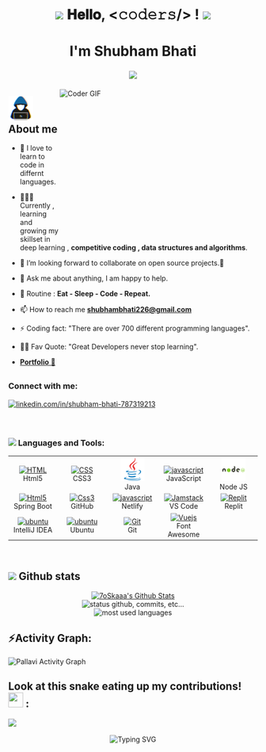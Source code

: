 
<h1 align="center">
  <a target="_blank">
    <img src="https://github.com/JayantGoel001/JayantGoel001/blob/master/GIF/Earth.gif" width="24px" style="max-width:100%;">
  </a>
  𝐇𝐞𝐥𝐥𝐨, &lt;𝚌𝚘𝚍𝚎𝚛𝚜/&gt; ! 
  <a target="_blank">
  </a>
  <img src="https://media.giphy.com/media/hvRJCLFzcasrR4ia7z/giphy.gif" width="40">
</h1>


<h1 align="center">I'm Shubham Bhati</h1>

<h3 align = "center"><img src="https://readme-typing-svg.herokuapp.com?color=%23F7F7F7&size=21&center=true&vCenter=true&width=650&height=100&lines=A+Student+%F0%9F%91%A8%F0%9F%8F%BB%E2%80%8D%F0%9F%8E%93+and+a+Programming+Enthusiast+%F0%9F%91%A9%E2%80%8D%F0%9F%92%BB+from+India"></h3>


<img align="right" src="https://github.com/ankitwarbhe/ankitwarbhe/blob/master/developer.gif" alt="Coder GIF" width="400" height="300">


## <picture><img src = "https://github.com/0xAbdulKhalid/0xAbdulKhalid/raw/main/assets/mdImages/about_me.gif" width = 50px></picture> **About me**

-  🌱 I love to learn to code in differnt languages.

-  👨🏽‍💻 Currently , learning and growing my skillset in deep learning , **competitive coding , data structures and algorithms**.

- 👥 I’m looking forward to collaborate on open source projects.🌟

- 💬 Ask me about anything, I am happy to help.  
<!-- - , only if the ball is in my court!😉 -->

- 🔄 Routine : **Eat - Sleep - Code - Repeat.**

- 📫 How to reach me **shubhambhati226@gmail.com**
<!--  -->
- ⚡ Coding fact: "There are over 700 different programming languages".

- 💪🏼 Fav Quote: "Great Developers never stop learning".

- <a href="https://shubh2-0.github.io/">**Portfolio** 📁</a>

<!-- ![visitor badge](https://visitor-badge.glitch.me/badge?page_id=jwenjian.visitor-badge) -->
<!--  -->


##  <h3 align="left">Connect with me:</h3> 
<p align="left">
<a href="https://linkedin.com/in/linkedin.com/in/shubham-bhati-787319213" target="blank"><img align="center" src="https://raw.githubusercontent.com/rahuldkjain/github-profile-readme-generator/master/src/images/icons/Social/linked-in-alt.svg" alt="linkedin.com/in/shubham-bhati-787319213" height="30" width="40" /></a>
</p>

<br>

## <h3 align="left"><img src = "https://media2.giphy.com/media/QssGEmpkyEOhBCb7e1/giphy.gif?cid=ecf05e47a0n3gi1bfqntqmob8g9aid1oyj2wr3ds3mg700bl&rid=giphy.gif" width = 24px> Languages and Tools:</h3>


<!--  -->

<table align="center">
  
  <tr>
      <td align="center" width="96">
      <a href="https://www.w3schools.com/html/" target="_blank" rel="noreferrer"">
        <img src="https://seeklogo.com/images/H/html5-without-wordmark-color-logo-14D252D878-seeklogo.com.png" width="45" height="45" alt="HTML" />
      </a>
      <br>Html5
    </td>
 <td align="center" width="96">
      <a href="#css3">
        <img src="https://upload.wikimedia.org/wikipedia/commons/thumb/6/62/CSS3_logo.svg/48px-CSS3_logo.svg.png" width="48" height="48" alt="CSS" />
      </a>
      <br>CSS3
    </td> 
<td align="center" width="96">
      <a href="https://www.java.com">
        <img src="https://raw.githubusercontent.com/devicons/devicon/master/icons/java/java-original.svg" width="48" height="48" alt="Java" />
      </a>
      <br>Java
    </td>
<td align="center" width="96">
      <a href="#js">
        <img src="https://upload.wikimedia.org/wikipedia/commons/thumb/9/99/Unofficial_JavaScript_logo_2.svg/1024px-Unofficial_JavaScript_logo_2.svg.png" width="48" height="48" alt="javascript" />
      </a>
      <br>JavaScript
    </td>
<td align="center" width="96">
      <a href="https://nodejs.org" target="_blank" rel="noreferrer">
        <img src="https://raw.githubusercontent.com/devicons/devicon/master/icons/nodejs/nodejs-original-wordmark.svg" width="48" height="48" alt="Vuejs" />
      </a>
      <br>Node JS
    </td> 
  </tr> 
  
  <tr>
      <td align="center" width="96">
      <a href="https://spring.io/" target="_blank" rel="noreferrer"> 
        <img src="https://www.vectorlogo.zone/logos/springio/springio-icon.svg" width="48" height="48" alt="Html5" />
      </a>
      <br>Spring Boot
    </td>
    <td align="center" width="96">
      <a href="https://github.com/" target="_blank" rel="noreferrer">
        <img src="https://img.icons8.com/fluent/48/4a90e2/github.png" width="48" height="48" alt="Css3" />
      </a>
      <br>GitHub
    </td>
<!--      <td align="center" width="96">
      <a href="https://www.java.com">
        <img src="https://raw.githubusercontent.com/devicons/devicon/master/icons/java/java-original.svg" width="48" height="48" alt="Java" />
      </a>
      <br>Java
    </td> -->
     <td align="center" width="96">
      <a href="https://www.netlify.com/" target="_blank" rel="noreferrer" >
        <img src="https://th.bing.com/th?id=ODLS.41693c73-eb43-452e-ac7c-05ee1420be2e&w=32&h=32&o=6&pid=13.1" width="48" height="48" alt="javascript" />
      </a>
      <br>Netlify
    </td>
    <td align="center"  width="96">
      <a href="https://code.visualstudio.com/" target="_blank" rel="noreferrer">
        <img src="https://upload.wikimedia.org/wikipedia/commons/9/9a/Visual_Studio_Code_1.35_icon.svg" width="48" height="48" alt="Jamstack" />
      </a>
      <br>VS Code
    </td>
      <td align="center" width="96">
      <a href="https://replit.com/" target="_blank" rel="noreferrer" >
        <img src="https://th.bing.com/th/id/OIP.5HGqUBZG3X_n2BuTtu2n5QAAAA?w=150&h=150&c=7&r=0&o=5&dpr=1.4&pid=1.7" width="48" height="48" alt="Replit" />
      </a>
      <br>Replit
    </td>                                                                                                                   
  </tr>                                                                                                        
   <tr>
   <td align="center" width="96">
      <a href="https://www.jetbrains.com/idea/" target="_blank" rel="noreferrer"  >
        <img src="https://grok.lsu.edu/image/45934.png" width="48" height="48" alt="ubuntu" />
      </a>                                                                                                                               
      <br>IntelliJ IDEA
    </td>
<td align="center" width="96">
      <a href="https://ubuntu.com/" target="_blank" rel="noreferrer"  >
        <img src="https://seeklogo.com/images/U/ubuntu-logo-8FDEC6A07B-seeklogo.com.png" width="48" height="48" alt="ubuntu" />
      </a>
      <br>Ubuntu
    </td>
      <td align="center" width="96">
      <a href="https://git-scm.com/" target="_blank" rel="noreferrer">
        <img src="https://upload.wikimedia.org/wikipedia/commons/thumb/3/3f/Git_icon.svg/1200px-Git_icon.svg.png" width="48" height="48" alt="Git" />
      </a>
      <br>Git
    </td>
 <td align="center" width="96">
      <a href="https://fontawesome.com/" target="_blank" rel="noreferrer"> 
        <img src="https://th.bing.com/th?id=ODLS.47124cf6-a787-42d4-ae5a-a7660ddd3609&w=32&h=32&o=6&pid=13.1" width="48" height="48" alt="Vuejs" />
      </a>
      <br>Font Awesome
    </td>                                                                                                                   <!--     <td align="center" width="96">
      <a href="https://replit.com/" target="_blank" rel="noreferrer" >
        <img src="https://th.bing.com/th/id/OIP.5HGqUBZG3X_n2BuTtu2n5QAAAA?w=150&h=150&c=7&r=0&o=5&dpr=1.4&pid=1.7" width="48" height="48" alt="Replit" />
      </a>
      <br>Replit
    </td> -->
  </tr>
  
  
  
  
  
  
</table>


<br>

## <img src="https://raw.githubusercontent.com/marcos-inja/marcos-inja/main/gifs/haha.gif" width="25px"> **Github stats**

<p align="center">
<a href="https://github.com/anuraghazra/github-readme-stats"><img alt="7oSkaaa's Github Stats" src="https://github-readme-stats.vercel.app/api?username=Shubh2-0&show_icons=true&count_private=true&theme=algolia&bg_color=0,000000,130F40&layout=compact&border_radius=10" height="200px"/></a> 

   <br>
                                                                       
  <img alt="status github, commits, etc..." width="500px" src="https://github-readme-streak-stats.herokuapp.com/?user=shubh2-0&count_private=true&show_icons=true&custom_title=Github&theme=algolia&bg_color=0,000000,130F40&layout=compact&border_radius=8"/>
                                                                               

                                                                               

   <br>


  
<img alt="most used languages" width="500px" src="https://github-readme-stats.vercel.app/api/top-langs/?username=Shubh2-0&count_private=true&theme=algolia&bg_color=0,000000,130F40&layout=compact&border_radius=8&langs_count=20&hide=hack,swift,kotlin,objective-c"/> 

</p>
<!-- ## 🏆 GitHub Trophies -->
<!-- [](https://github-profile-trophy.vercel.app/?username=Shubh2-0&theme=onestar&no-frame=false&no-bg=false&margin-w=4) -->

<!--  -->
<!-- $$$$$$$$$$$$$$$$$$$$$$$$$$$$$$$$ -->

                                                                               
                                                                               
                                                                               
<!--                                                                                
   ![](https://github-readme-stats.vercel.app/api?username=Shubh2-0&theme=dark&hide_border=true&include_all_commits=true&count_private=true)<br/>
![](https://github-readme-streak-stats.herokuapp.com/?user=Shubh2-0&theme=dark&hide_border=true)<br/>
![](https://github-readme-stats.vercel.app/api/top-langs/?username=Shubh2-0&theme=dark&hide_border=true&include_all_commits=true&count_private=true&layout=compact)
                                                                            
                                                                                -->
                                                                               
                                                                               
                                                                               
                                                                               
<!--                                                                                
&&&&&&&&&&&&&&&&&&&&&&&&&&&&&&&&&&&&&&&&                                                                                -->
                                                                               
 <h2 align="left">⚡Activity Graph:</h2>
  <a><img alt="Pallavi Activity Graph" src="https://github-readme-activity-graph.cyclic.app/graph?username=Shubh2-0&theme=react-dark&hide_border=true" /></a>



<!-- ![](https://github-trophies.vercel.app/?username=Shubh2-0) -->
<!-- <img alt="most used languages" width="500px" src="https://github-profile-trophy.vercel.app/?username=Shubh2-0&theme=algolia&bg_color=0,000000,130F40&layout=compact&border_radius=8"/>  -->


 ## Look at this snake eating up my contributions! <img src= "https://c.tenor.com/BczFoyx41WoAAAAj/swallowed-the-mighty-ones.gif" width= "30" height= "30">  :

![](https://github.com/Shubh2-0/snk/raw/output/github-contribution-grid-snake.svg)
<!-- https://github-profile-trophy.vercel.app/?username=Shubh2-0&theme=onedark -->


<div align="center">
  
![Typing SVG](https://readme-typing-svg.herokuapp.com?font=ROBOT&size=25&color=39FF14&background=000000&center=true&vCenter=true&width=490&lines=%3E+Thank+You+for+Visiting+😇...!)
 
</div>


